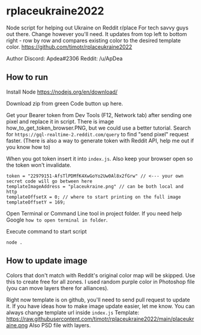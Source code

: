 # rplaceukraine2022
Node script for helping out Ukraine on Reddit r/place
For tech savvy guys out there. Change however you'll need.
It updates from top left to bottom right - row by row and compares existing color to the desired template color.
https://github.com/timotr/rplaceukraine2022

Author
Discord: Apdea#2306
Reddit: /u/ApDea

## How to run

Install Node https://nodejs.org/en/download/

Download zip from green Code button up here.

Get your Bearer token from Dev Tools (F12, Network tab) after sending one pixel and replace it in script.
There is image how_to_get_token_browser.PNG, but we could use a better tutorial.
Search for `https://gql-realtime-2.reddit.com/query` to find "send pixel" request faster.
(There is also a way to generate token with Reddit API, help me out if you know how to)

When you got token insert it into `index.js`. Also keep your browser open so the token won't invalidate.

    token = "22979151-AfsTlPDMfK4XwGoYo2Uw0Al8x2fGrw" // <--- your own secret code will go between here
    templateImageAddress = "placeukraine.png" // can be both local and http
    templateOffsetX = 0; // where to start printing on the full image
    templateOffsetY = 169;

Open Terminal or Command Line tool in project folder. If you need help Google `how to open terminal in folder`.

Execute command to start script

    node .


## How to update image

Colors that don't match with Reddit's original color map will be skipped. Use this to create free for all zones.
I used random purple color in Photoshop file (you can move layers there for alliances).

Right now template is on github, you'll need to send pull request to update it. If you have ideas how to make image update easier, let me know.
You can always change template url inside `index.js`
Template:
https://raw.githubusercontent.com/timotr/rplaceukraine2022/main/placeukraine.png
Also PSD file with layers.
